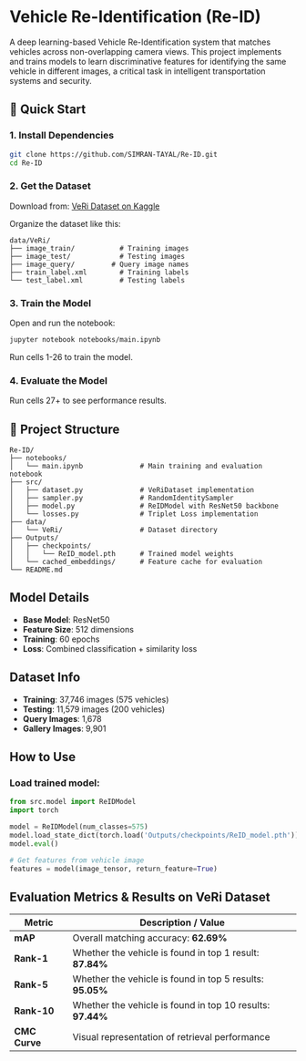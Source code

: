# Vehicle Re-Identification (Re-ID)

A deep learning-based Vehicle Re-Identification system that matches vehicles across non-overlapping camera views. This project implements and trains models to learn discriminative features for identifying the same vehicle in different images, a critical task in intelligent transportation systems and security.

## 🚀 Quick Start

### 1. Install Dependencies
```bash
git clone https://github.com/SIMRAN-TAYAL/Re-ID.git
cd Re-ID
```

### 2. Get the Dataset
Download from: [VeRi Dataset on Kaggle](https://www.kaggle.com/datasets/abhyudaya12/veri-vehicle-re-identification-dataset)

Organize the dataset like this:
```
data/VeRi/
├── image_train/           # Training images
├── image_test/            # Testing images  
├── image_query/         # Query image names
├── train_label.xml        # Training labels
└── test_label.xml         # Testing labels
```

### 3. Train the Model
Open and run the notebook:
```bash
jupyter notebook notebooks/main.ipynb
```
Run cells 1-26 to train the model.

### 4. Evaluate the Model
Run cells 27+ to see performance results.

## 📁 Project Structure

```
Re-ID/
├── notebooks/
│   └── main.ipynb              # Main training and evaluation notebook
├── src/
│   ├── dataset.py              # VeRiDataset implementation
│   ├── sampler.py              # RandomIdentitySampler
│   ├── model.py                # ReIDModel with ResNet50 backbone
│   └── losses.py               # Triplet Loss implementation
├── data/
│   └── VeRi/                   # Dataset directory
├── Outputs/
│   ├── checkpoints/
│   │   └── ReID_model.pth      # Trained model weights
│   └── cached_embeddings/      # Feature cache for evaluation
└── README.md
```

## Model Details

- **Base Model**: ResNet50
- **Feature Size**: 512 dimensions
- **Training**: 60 epochs
- **Loss**: Combined classification + similarity loss

## Dataset Info

- **Training**: 37,746 images (575 vehicles)
- **Testing**: 11,579 images (200 vehicles)
- **Query Images**: 1,678
- **Gallery Images**: 9,901

## How to Use

### Load trained model:
```python
from src.model import ReIDModel
import torch

model = ReIDModel(num_classes=575)
model.load_state_dict(torch.load('Outputs/checkpoints/ReID_model.pth'))
model.eval()

# Get features from vehicle image
features = model(image_tensor, return_feature=True)
```

## Evaluation Metrics & Results on VeRi Dataset

| Metric        | Description / Value                                      |
|---------------|----------------------------------------------------------|
| **mAP**       | Overall matching accuracy: **62.69%**                   |
| **Rank-1**    | Whether the vehicle is found in top 1 result: **87.84%**|
| **Rank-5**    | Whether the vehicle is found in top 5 results: **95.05%**|
| **Rank-10**   | Whether the vehicle is found in top 10 results: **97.44%**|
| **CMC Curve** | Visual representation of retrieval performance          |

